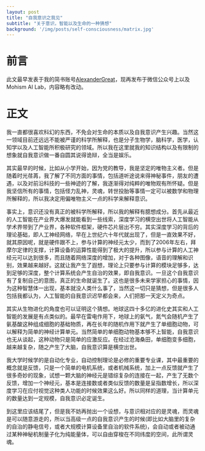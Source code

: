 ```yaml
---
layout: post
title: "自我意识之我见"
subtitle: "关于意识，智能以及生命的一种猜想"
background: '/img/posts/self-consciousness/matrix.jpg'
---
```


# 前言

此文最早发表于我的简书账号[AlexanderGreat](https://www.jianshu.com/u/1ef205ce903a)，现再发布于微信公众号上以及Mohism AI Lab，内容略有改动。

# 正文


我一直都很喜欢科幻的东西，不免会对生命的本质以及自我意识产生兴趣。当然这一领域目前还远远不能被严谨的科学所解释，也是分子生物学，脑科学，医学，认知学以及人工智能所积极研究的领域。所以我在这里就我的知识结构以及有限制的想象就自我意识做一番自圆其说得诡辩，全当是娱乐。

其实最早的时候，比如从小学开始，因为党的教导，我是坚定的唯物主义者。但是随着时光荏苒，我了解了不同方面的事情，包括道听途说来得神秘事件，朋友的遭遇，以及对前沿科技的一些神迹的了解，我逐渐得对纯粹的唯物观有所怀疑。但是我坚信所有的事情，包括怪力乱神，灵魂，转世投胎等事情一定可以被数学和物理所解释的，所以我决定用偏唯物主义一点的科学来解释意识。

事实上，意识还没有真正的被科学所解释，所以我的解释有臆想成分。首先从最近的人工智能在产业界大爆发就能看到一些线索，深度学习的横空出世将人工智能从学术界带到了产业界，各种软件框架，硬件芯片层出不穷。其实深度学习的背后的理论基础，即人工神经网络，早在上世纪六十年代就出现了，但是一直效果不好，就其原因呢，就是硬件跟不上，参与计算的神经元太少，而到了2006年左右，拜摩尔定律的支撑，计算设备的运算性能得到了极大的提升，所以参与计算的人工神经元可以达到很多，而且随着网络深度的增加，对于各种图像，语音的理解和识别，效果越来越好。这就让我产生了遐想，理论上只要参与计算的模块足够多，达到足够的深度，整个计算系统会产生自治的效果，即自我意识。一旦这个自我意识有了复制自己的意图，真正的生命就诞生了。这也是很多未来学家担心的事情，因为这种智慧体一出现，基本就没人类什么事了，当然这一切只是猜想，但是很多人包括我都认为，人工智能的自我意识迟早都会来，人们把那一天定义为奇点。

其实从生物进化的角度也可以证明这个猜想。地球这四十多亿的进化史其实和人工智能的发展是有点类似的。最早在雷电作用下，地球上的氨气，氮气会随机产生了氨基酸这种组成细胞的基础物质，再在长年的随机作用下就产生了单细胞动物，可以解释为简单的神经计算单元。当然简单的单细胞动物基本够不上智能，自我意识也无从谈起，这种动物只是简单的应激反应。在经过沧海桑田，单细胞变多细胞，越来越复杂，随之产生了大脑，自我意识算是横空出世。

我大学时候学的是自动化专业，自动控制理论是必修的重要专业课，其中最重要的概念就是反馈，只是一个简单的电机系统，或者机械系统，加上一点反馈就产生了很多奇妙的现象，试想一颗大脑的神经元是错综复杂的连接在一起，产生了无数个反馈，增加一个神经元，基本是连接数或者类似反馈的数量是呈指数增长，所以深度学习在应付视觉这种类人功能的时候效果这么好。所以同样的道理，当计算单元的数量达到一定规模，自我意识必定诞生。

到这里应该结尾了，但是我不妨再抛出一个设想，与意识相对应的是灵魂，而灵魂是可以随意游走的，所以当高级一点的自我意识产生的时候(即比如大脑里的复杂的自治的静电信号，或者大规模计算设备里自治的软件系统)，会自动或者被动通过某种神秘机制量子化为纯能量体，可以自由穿梭在不同纬度的空间，此所谓灵魂。



